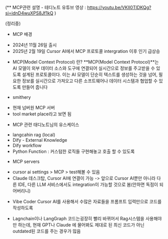 (** MCP관련 설명 - 테디노트 유튜브 영상 : https://youtu.be/VKIl0TIDKQg?si=idnD4wuXPS8Jf1kQ )


(정리중)

* MCP 배경 
- 2024년 11월 26일 출시 
- 2025년 2월 19일 Cursor AI에서 MCP 프로토콜 intergration 이후 인기 급상승


* MCP(Model Context Protocol) 란?
**MCP(Model Context Protocol)**는 AI 모델이 외부 데이터 소스와 도구에 연결되어 실시간으로 정보를 주고받을 수 있도록 설계된 프로토콜이다. 이는 AI 모델이 단순히 텍스트를 생성하는 것을 넘어, 필요한 정보를 실시간으로 가져오고 다른 소프트웨어나 데이터 시스템과 협업할 수 있도록 만들어 줍니다


* smithery 
- 현재 넘버원 MCP 서버
- tool market place라고 보면 됨


* MCP 관련 태디노트님의 유스케이스 
- langcahin rag (local) 
- Dify - External Knowledge
- Dify workflow
- Python Function : 커스텀한 로직들 구현해놓고 호출 할 수 있도록 


* MCP servers 
- cursor ai settings > MCP > test해볼 수 있음 
- Claude 데스크탑, Cursor AI에 연결이 가능
-> 앞으로 Cursor AI뿐만 아니라 다른 IDE, 다른 LLM 서비스에서도 integration이 가능할 것으로 봄(안하면 독점이 되어버리니)


* Vibe Coder
Cursor AI를 사용해서 수많은 자료들을 프롬프트 입력만으로 코드를 작성하도록 


* Lagnchain이나 LangGraph 코드는굉장히 빨리 바뀌어서 Rag시스템을 사용해야만 하는데, 현재 GPT나 Claude 에 물어봐도 제대로 된 최신 코드가 아닌 outdated된 코드를 주는 경우가 많음 



